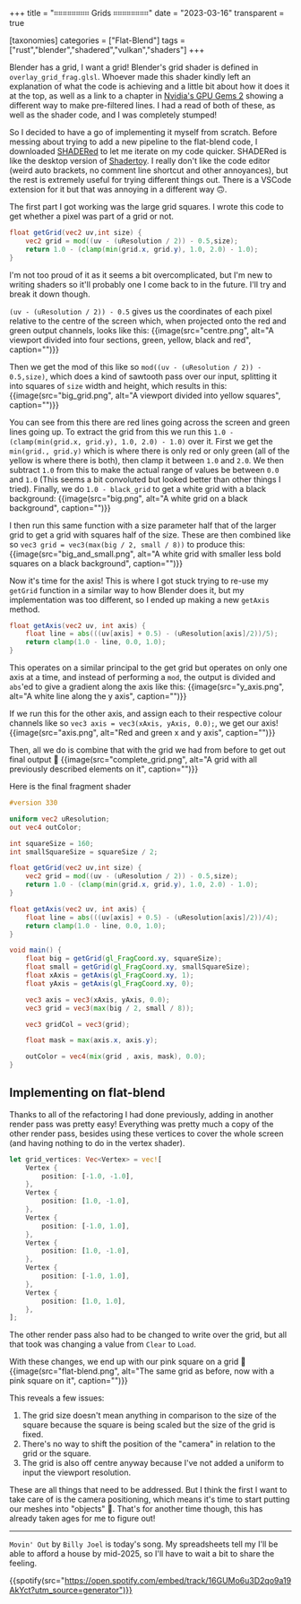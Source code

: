 +++
title = "⌗⌗⌗⌗⌗⌗⌗⌗ Grids ⌗⌗⌗⌗⌗⌗⌗⌗"
date = "2023-03-16"
transparent = true

[taxonomies]
categories = ["Flat-Blend"]
tags = ["rust","blender","shadered","vulkan","shaders"]
+++

Blender has a grid, I want a grid!
Blender's grid shader is defined in `overlay_grid_frag.glsl`.
Whoever made this shader kindly left an explanation of what the code is achieving and a little bit about how it does it at the top, as well as a link to a chapter in [Nvidia's GPU Gems 2](https://developer.nvidia.com/gpugems/gpugems2/part-iii-high-quality-rendering/chapter-22-fast-prefiltered-lines) showing a different way to make pre-filtered lines. I had a read of both of these, as well as the shader code, and I was completely stumped!

So I decided to have a go of implementing it myself from scratch. Before messing about trying to add a new pipeline to the flat-blend code, I downloaded [SHADERed](https://shadered.org/) to let me iterate on my code quicker. SHADERed is like the desktop version of [Shadertoy](https://www.shadertoy.com/). I really don't like the code editor (weird auto brackets, no comment line shortcut and other annoyances), but the rest is extremely useful for trying different things out. There is a VSCode extension for it but that was annoying in a different way 🙃. 

The first part I got working was the large grid squares. I wrote this code to get whether a pixel was part of a grid or not. 
```glsl
float getGrid(vec2 uv,int size) {
	vec2 grid = mod((uv - (uResolution / 2)) - 0.5,size);
	return 1.0 - (clamp(min(grid.x, grid.y), 1.0, 2.0) - 1.0);
}
```
I'm not too proud of it as it seems a bit overcomplicated, but I'm new to writing shaders so it'll probably one I come back to in the future. I'll try and break it down though.

`(uv - (uResolution / 2)) - 0.5` gives us the coordinates of each pixel relative to the centre of the screen which, when projected onto the red and green output channels, looks like this:
{{image(src="centre.png", alt="A viewport divided into four sections, green, yellow, black and red", caption="")}}

Then we get the mod of this like so `mod((uv - (uResolution / 2)) - 0.5,size)`, which does a kind of sawtooth pass over our input, splitting it into squares of `size` width and height, which results in this:
{{image(src="big_grid.png", alt="A viewport divided into yellow squares", caption="")}}

You can see from this there are red lines going across the screen and green lines going up. To extract the grid from this we run this `1.0 - (clamp(min(grid.x, grid.y), 1.0, 2.0) - 1.0)` over it. First we get the `min(grid., grid.y)` which is where there is only red or only green (all of the yellow is where there is both), then clamp it between `1.0` and `2.0`. We then subtract `1.0` from this to make the actual range of values be between `0.0` and `1.0` (This seems a bit convoluted but looked better than other things I tried). Finally, we do `1.0 - black_grid` to get a white grid with a black background:
{{image(src="big.png", alt="A white grid on a black background", caption="")}}

I then run this same function with a size parameter half that of the larger grid to get a grid with squares half of the size. These are then combined like so `vec3 grid = vec3(max(big / 2, small / 8))` to produce this:
{{image(src="big_and_small.png", alt="A white grid with smaller less bold squares on a black background", caption="")}}

Now it's time for the axis! This is where I got stuck trying to re-use my `getGrid` function in a similar way to how Blender does it, but my implementation was too different, so I ended up making a new `getAxis` method.

```glsl
float getAxis(vec2 uv, int axis) {
	float line = abs(((uv[axis] + 0.5) - (uResolution[axis]/2))/5);
	return clamp(1.0 - line, 0.0, 1.0);
}
```

This operates on a similar principal to the get grid but operates on only one axis at a time, and instead of performing a `mod`, the output is divided and `abs`'ed to give a gradient along the axis like this:
{{image(src="y_axis.png", alt="A white line along the y axis", caption="")}}

If we run this for the other axis, and assign each to their respective colour channels like so `vec3 axis = vec3(xAxis, yAxis, 0.0);`, we get our axis!
{{image(src="axis.png", alt="Red and green x and y axis", caption="")}}

Then, all we do is combine that with the grid we had from before to get out final output 🥳
{{image(src="complete_grid.png", alt="A grid with all previously described elements on it", caption="")}}

Here is the final fragment shader
```glsl
#version 330

uniform vec2 uResolution;
out vec4 outColor;

int squareSize = 160;
int smallSquareSize = squareSize / 2;

float getGrid(vec2 uv,int size) {
	vec2 grid = mod((uv - (uResolution / 2)) - 0.5,size);
	return 1.0 - (clamp(min(grid.x, grid.y), 1.0, 2.0) - 1.0);
}

float getAxis(vec2 uv, int axis) {
	float line = abs(((uv[axis] + 0.5) - (uResolution[axis]/2))/4);
	return clamp(1.0 - line, 0.0, 1.0);
}

void main() {	
	float big = getGrid(gl_FragCoord.xy, squareSize);
	float small = getGrid(gl_FragCoord.xy, smallSquareSize);
	float xAxis = getAxis(gl_FragCoord.xy, 1);
	float yAxis = getAxis(gl_FragCoord.xy, 0);

	vec3 axis = vec3(xAxis, yAxis, 0.0);
	vec3 grid = vec3(max(big / 2, small / 8));

	vec3 gridCol = vec3(grid);

	float mask = max(axis.x, axis.y);

	outColor = vec4(mix(grid , axis, mask), 0.0);
}
```

## Implementing on flat-blend

Thanks to all of the refactoring I had done previously, adding in another render pass was pretty easy! Everything was pretty much a copy of the other render pass, besides using these vertices to cover the whole screen (and having nothing to do in the vertex shader).

```rust
let grid_vertices: Vec<Vertex> = vec![
    Vertex {
        position: [-1.0, -1.0],
    },
    Vertex {
        position: [1.0, -1.0],
    },
    Vertex {
        position: [-1.0, 1.0],
    },
    Vertex {
        position: [1.0, -1.0],
    },
    Vertex {
        position: [-1.0, 1.0],
    },
    Vertex {
        position: [1.0, 1.0],
    },
];
```

The other render pass also had to be changed to write over the grid, but all that took was changing a value from `Clear` to `Load`.

With these changes, we end up with our pink square on a grid 💃
{{image(src="flat-blend.png", alt="The same grid as before, now with a pink square on it", caption="")}}

This reveals a few issues:
1. The grid size doesn't mean anything in comparison to the size of the square because the square is being scaled but the size of the grid is fixed.
2. There's no way to shift the position of the "camera" in relation to the grid or the square.
3. The grid is also off centre anyway because I've not added a uniform to input the viewport resolution.

These are all things that need to be addressed. But I think the first I want to take care of is the camera positioning, which means it's time to start putting our meshes into "objects" 👻. That's for another time though, this has already taken ages for me to figure out!

---
`Movin' Out` by `Billy Joel` is today's song. My spreadsheets tell my I'll be able to afford a house by mid-2025, so I'll have to wait a bit to share the feeling.

{{spotify(src="https://open.spotify.com/embed/track/16GUMo6u3D2qo9a19AkYct?utm_source=generator")}}
